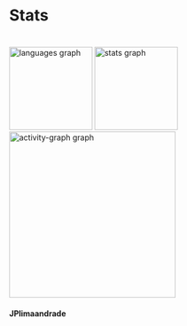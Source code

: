 <h1 align="left">Stats</h1>

###

<br clear="both">

<div align="left">
  <img src="https://github-readme-stats.vercel.app/api/top-langs?username=JPlimaanrade&locale=en&hide_title=true&layout=compact&card_width=320&langs_count=5&theme=dracula&hide_border=true&order=2" height="150" alt="languages graph"  />
  <img src="https://github-readme-stats.vercel.app/api?username=JPlimaanrade&hide_title=true&hide_rank=false&show_icons=true&include_all_commits=true&count_private=true&disable_animations=false&theme=dracula&locale=en&hide_border=true&order=1" height="150" alt="stats graph"  />
  <img src="https://github-readme-activity-graph.vercel.app/graph?username=JPlimaanrade&radius=16&theme=react&area=true&order=5&hide_border=true&hide_title=true" height="300" alt="activity-graph graph"  />
</div>

#### JPlimaandrade
